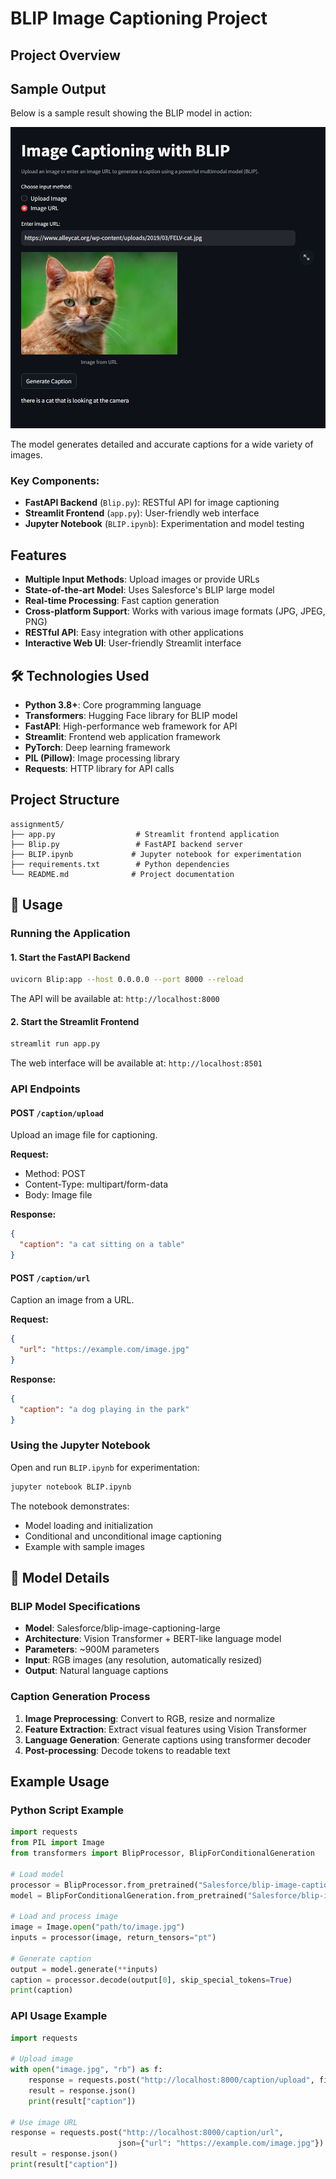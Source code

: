 # BLIP Image Captioning Project

## Project Overview


## Sample Output

Below is a sample result showing the BLIP model in action:

![BLIP Captioning Sample](result.jpeg)

The model generates detailed and accurate captions for a wide variety of images.


### Key Components:
- **FastAPI Backend** (`Blip.py`): RESTful API for image captioning
- **Streamlit Frontend** (`app.py`): User-friendly web interface
- **Jupyter Notebook** (`BLIP.ipynb`): Experimentation and model testing

## Features

- **Multiple Input Methods**: Upload images or provide URLs
- **State-of-the-art Model**: Uses Salesforce's BLIP large model
- **Real-time Processing**: Fast caption generation
- **Cross-platform Support**: Works with various image formats (JPG, JPEG, PNG)
- **RESTful API**: Easy integration with other applications
- **Interactive Web UI**: User-friendly Streamlit interface

## 🛠️ Technologies Used

- **Python 3.8+**: Core programming language
- **Transformers**: Hugging Face library for BLIP model
- **FastAPI**: High-performance web framework for API
- **Streamlit**: Frontend web application framework
- **PyTorch**: Deep learning framework
- **PIL (Pillow)**: Image processing library
- **Requests**: HTTP library for API calls

## Project Structure

```
assignment5/
├── app.py                  # Streamlit frontend application
├── Blip.py                 # FastAPI backend server
├── BLIP.ipynb             # Jupyter notebook for experimentation
├── requirements.txt        # Python dependencies
└── README.md              # Project documentation
```

## 🚀 Usage

### Running the Application

#### 1. Start the FastAPI Backend
```bash
uvicorn Blip:app --host 0.0.0.0 --port 8000 --reload
```
The API will be available at: `http://localhost:8000`

#### 2. Start the Streamlit Frontend
```bash
streamlit run app.py
```
The web interface will be available at: `http://localhost:8501`

### API Endpoints

#### POST `/caption/upload`
Upload an image file for captioning.

**Request:**
- Method: POST
- Content-Type: multipart/form-data
- Body: Image file

**Response:**
```json
{
  "caption": "a cat sitting on a table"
}
```

#### POST `/caption/url`
Caption an image from a URL.

**Request:**
```json
{
  "url": "https://example.com/image.jpg"
}
```

**Response:**
```json
{
  "caption": "a dog playing in the park"
}
```

### Using the Jupyter Notebook

Open and run `BLIP.ipynb` for experimentation:
```bash
jupyter notebook BLIP.ipynb
```

The notebook demonstrates:
- Model loading and initialization
- Conditional and unconditional image captioning
- Example with sample images

## 🧪 Model Details

### BLIP Model Specifications
- **Model**: Salesforce/blip-image-captioning-large
- **Architecture**: Vision Transformer + BERT-like language model
- **Parameters**: ~900M parameters
- **Input**: RGB images (any resolution, automatically resized)
- **Output**: Natural language captions

### Caption Generation Process
1. **Image Preprocessing**: Convert to RGB, resize and normalize
2. **Feature Extraction**: Extract visual features using Vision Transformer
3. **Language Generation**: Generate captions using transformer decoder
4. **Post-processing**: Decode tokens to readable text

## Example Usage

### Python Script Example
```python
import requests
from PIL import Image
from transformers import BlipProcessor, BlipForConditionalGeneration

# Load model
processor = BlipProcessor.from_pretrained("Salesforce/blip-image-captioning-large")
model = BlipForConditionalGeneration.from_pretrained("Salesforce/blip-image-captioning-large")

# Load and process image
image = Image.open("path/to/image.jpg")
inputs = processor(image, return_tensors="pt")

# Generate caption
output = model.generate(**inputs)
caption = processor.decode(output[0], skip_special_tokens=True)
print(caption)
```

### API Usage Example
```python
import requests

# Upload image
with open("image.jpg", "rb") as f:
    response = requests.post("http://localhost:8000/caption/upload", files={"file": f})
    result = response.json()
    print(result["caption"])

# Use image URL
response = requests.post("http://localhost:8000/caption/url", 
                        json={"url": "https://example.com/image.jpg"})
result = response.json()
print(result["caption"])
```
